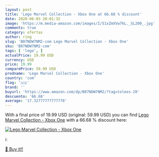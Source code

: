 ```yaml
---
layout: post
title: 'Lego Marvel Collection - Xbox One at 66.68 % discount'
date: 2020-06-03 20:01:32
image: 'https://m.media-amazon.com/images/I/51xZmXVw7kL._SL200_.jpg'
comments: true
category: ofertas
author: ring
slug: 'B07NDW7NM2-com Lego Marvel Collection - Xbox One'
sku: 'B07NDW7NM2-com'
tags: [ 'lego', ]
actualPrice: 19.99 USD
currency: USD
price: 19.99
comparePrice: 59.99 USD
prodname: 'Lego Marvel Collection - Xbox One'
country: 'com'
flag: '🇺🇸'
brand: ''
buyurl: 'https://www.amazon.com/dp/B07NDW7NM2/?tag=tolees-20'
descuento: '66.68'
average: '17.32777777777778'
---
```


With a final price of 19.99 USD (original: 59.99 USD) you can find [Lego Marvel Collection - Xbox One](https://www.amazon.com/dp/B07NDW7NM2/?tag=tolees-20) with a  66.68 % discount here:

[![Lego Marvel Collection - Xbox One](https://m.media-amazon.com/images/I/51xZmXVw7kL._SL200_.jpg)](https://www.amazon.com/dp/B07NDW7NM2/?tag=tolees-20)

ℹ️:


[🛒 Buy it!!](https://www.amazon.com/dp/B07NDW7NM2/?tag=tolees-20)

